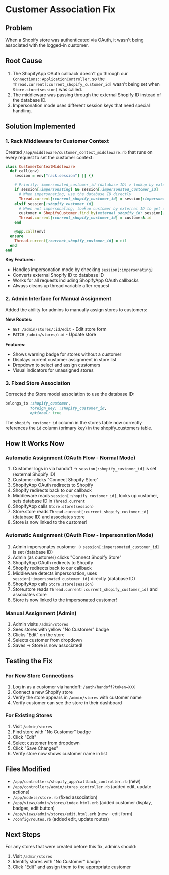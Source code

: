 # Customer Association Fix

## Problem
When a Shopify store was authenticated via OAuth, it wasn't being associated with the logged-in customer.

## Root Cause
1. The ShopifyApp OAuth callback doesn't go through our `Connections::ApplicationController`, so the `Thread.current[:current_shopify_customer_id]` wasn't being set when `Store.store(session)` was called.
2. The middleware was passing through the external Shopify ID instead of the database ID.
3. Impersonation mode uses different session keys that need special handling.

## Solution Implemented

### 1. Rack Middleware for Customer Context
Created `/app/middleware/customer_context_middleware.rb` that runs on every request to set the customer context:

```ruby
class CustomerContextMiddleware
  def call(env)
    session = env["rack.session"] || {}

    # Priority: impersonated_customer_id (database ID) > lookup by external_shopify_id
    if session[:impersonating] && session[:impersonated_customer_id]
      # When impersonating, use the database ID directly
      Thread.current[:current_shopify_customer_id] = session[:impersonated_customer_id]
    elsif session[:shopify_customer_id]
      # When not impersonating, lookup customer by external ID to get database ID
      customer = ShopifyCustomer.find_by(external_shopify_id: session[:shopify_customer_id])
      Thread.current[:current_shopify_customer_id] = customer&.id
    end

    @app.call(env)
  ensure
    Thread.current[:current_shopify_customer_id] = nil
  end
end
```

**Key Features:**
- Handles impersonation mode by checking `session[:impersonating]`
- Converts external Shopify ID to database ID
- Works for all requests including ShopifyApp OAuth callbacks
- Always cleans up thread variable after request

### 2. Admin Interface for Manual Assignment
Added the ability for admins to manually assign stores to customers:

**New Routes:**
- `GET /admin/stores/:id/edit` - Edit store form
- `PATCH /admin/stores/:id` - Update store

**Features:**
- Shows warning badge for stores without a customer
- Displays current customer assignment in store list
- Dropdown to select and assign customers
- Visual indicators for unassigned stores

### 3. Fixed Store Association
Corrected the Store model association to use the database ID:

```ruby
belongs_to :shopify_customer, 
           foreign_key: :shopify_customer_id, 
           optional: true
```

The `shopify_customer_id` column in the stores table now correctly references the `id` column (primary key) in the shopify_customers table.

## How It Works Now

### Automatic Assignment (OAuth Flow - Normal Mode)
1. Customer logs in via handoff → `session[:shopify_customer_id]` is set (external Shopify ID)
2. Customer clicks "Connect Shopify Store"
3. ShopifyApp OAuth redirects to Shopify
4. Shopify redirects back to our callback
5. Middleware reads `session[:shopify_customer_id]`, looks up customer, sets database ID in `Thread.current`
6. ShopifyApp calls `Store.store(session)`
7. Store.store reads `Thread.current[:current_shopify_customer_id]` (database ID) and associates store
8. Store is now linked to the customer!

### Automatic Assignment (OAuth Flow - Impersonation Mode)
1. Admin impersonates customer → `session[:impersonated_customer_id]` is set (database ID)
2. Admin (as customer) clicks "Connect Shopify Store"
3. ShopifyApp OAuth redirects to Shopify
4. Shopify redirects back to our callback
5. Middleware detects impersonation, uses `session[:impersonated_customer_id]` directly (database ID)
6. ShopifyApp calls `Store.store(session)`
7. Store.store reads `Thread.current[:current_shopify_customer_id]` and associates store
8. Store is now linked to the impersonated customer!

### Manual Assignment (Admin)
1. Admin visits `/admin/stores`
2. Sees stores with yellow "No Customer" badge
3. Clicks "Edit" on the store
4. Selects customer from dropdown
5. Saves → Store is now associated!

## Testing the Fix

### For New Store Connections
1. Log in as a customer via handoff: `/auth/handoff?token=XXX`
2. Connect a new Shopify store
3. Verify the store appears in `/admin/stores` with customer name
4. Verify customer can see the store in their dashboard

### For Existing Stores
1. Visit `/admin/stores`
2. Find store with "No Customer" badge
3. Click "Edit"
4. Select customer from dropdown
5. Click "Save Changes"
6. Verify store now shows customer name in list

## Files Modified
- `/app/controllers/shopify_app/callback_controller.rb` (new)
- `/app/controllers/admin/stores_controller.rb` (added edit, update actions)
- `/app/models/store.rb` (fixed association)
- `/app/views/admin/stores/index.html.erb` (added customer display, badges, edit button)
- `/app/views/admin/stores/edit.html.erb` (new - edit form)
- `/config/routes.rb` (added edit, update routes)

## Next Steps
For any stores that were created before this fix, admins should:
1. Visit `/admin/stores`
2. Identify stores with "No Customer" badge
3. Click "Edit" and assign them to the appropriate customer

